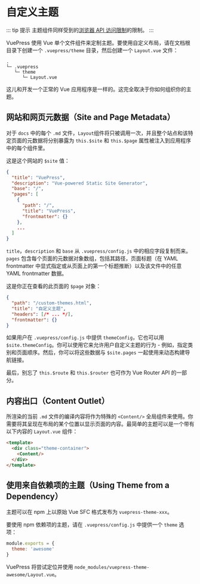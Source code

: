 # 自定义主题

::: tip 提示
主题组件同样受到的[浏览器 API 访问限制](./using-vue.md#browser-api-access-restrictions)的限制。
:::

VuePress 使用 Vue 单个文件组件来定制主题。要使用自定义布局，请在文档根目录下创建一个 `.vuepress/theme` 目录，然后创建一个 `Layout.vue` 文件：

```
.
└─ .vuepress
   └─ theme
      └─ Layout.vue
```

这儿和开发一个正常的 Vue 应用程序是一样的。这完全取决于你如何组织你的主题。

## 网站和网页元数据（Site and Page Metadata）

对于 `docs` 中的每个 `.md` 文件，`Layout`组件将只被调用一次，并且整个站点和该特定页面的元数据将分别暴露为 `this.$site` 和 `this.$page` 属性被注入到应用程序中的每个组件里。

这是这个网站的 `$site` 值：

``` json
{
  "title": "VuePress",
  "description": "Vue-powered Static Site Generator",
  "base": "/",
  "pages": [
    {
      "path": "/",
      "title": "VuePress",
      "frontmatter": {}
    },
    ...
  ]
}
```

`title`，`description` 和 `base` 从 `.vuepress/config.js` 中的相应字段复制而来。 `pages` 包含每个页面的元数据对象数组，包括其路径，页面标题（在 YAML frontmatter 中显式指定或从页面上的第一个标题推断）以及该文件中的任意 YAML frontmatter 数据。

这是你正在查看的此页面的 `$page` 对象：

``` json
{
  "path": "/custom-themes.html",
  "title": "自定义主题",
  "headers": [/* ... */],
  "frontmatter": {}
}
```

如果用户在 `.vuepress/config.js` 中提供 `themeConfig`，它也可以用 `$site.themeConfig`。你可以使用它来允许用户自定义主题的行为 - 例如，指定类别和页面顺序。然后，你可以将这些数据与 `$site.pages` 一起使用来动态构建导航链接。

最后，别忘了 `this.$route` 和 `this.$router` 也可作为 Vue Router API 的一部分。

## 内容出口（Content Outlet）

所渲染的当前 `.md` 文件的编译内容将作为特殊的 `<Content/>` 全局组件来使用。你需要将其呈现在布局的某个位置以显示页面的内容。最简单的主题可以是一个带有以下内容的 `Layout.vue` 组件：

``` html
<template>
  <div class="theme-container">
    <Content/>
  </div>
</template>
```

## 使用来自依赖项的主题（Using Theme from a Dependency）

主题可以在 npm 上以原始 Vue SFC 格式发布为 `vuepress-theme-xxx`。

要使用 npm 依赖项的主题，请在 `.vuepress/config.js` 中提供一个 `theme` 选项：

``` js
module.exports = {
  theme: 'awesome'
}
```

VuePress 将尝试定位并使用 `node_modules/vuepress-theme-awesome/Layout.vue`。
